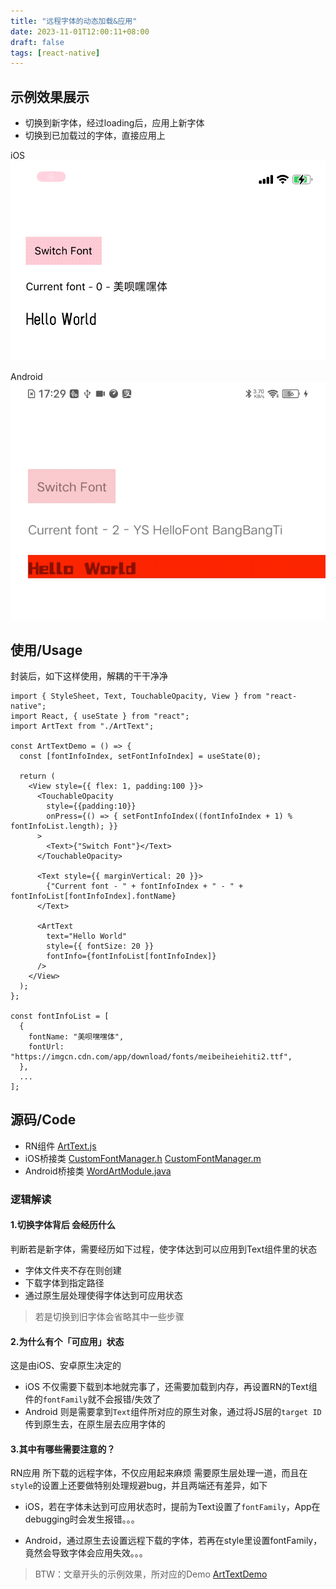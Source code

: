```yaml
---
title: "远程字体的动态加载&应用"
date: 2023-11-01T12:00:11+08:00
draft: false
tags: [react-native]
---
```



## 示例效果展示
* 切换到新字体，经过loading后，应用上新字体
* 切换到已加载过的字体，直接应用上

iOS
![font-down-apply](media/17016760060792/font-down-apply-1.gif)

Android
![font-down-apply-android](media/17016760060792/17016823818119.gif)


## 使用/Usage
封装后，如下这样使用，解耦的干干净净
```
import { StyleSheet, Text, TouchableOpacity, View } from "react-native";
import React, { useState } from "react";
import ArtText from "./ArtText";

const ArtTextDemo = () => {
  const [fontInfoIndex, setFontInfoIndex] = useState(0);

  return (
    <View style={{ flex: 1, padding:100 }}>
      <TouchableOpacity
        style={{padding:10}}
        onPress={() => { setFontInfoIndex((fontInfoIndex + 1) % fontInfoList.length); }}
      >
        <Text>{"Switch Font"}</Text>
      </TouchableOpacity>
      
      <Text style={{ marginVertical: 20 }}>
        {"Current font - " + fontInfoIndex + " - " + fontInfoList[fontInfoIndex].fontName}
      </Text>

      <ArtText
        text="Hello World"
        style={{ fontSize: 20 }}
        fontInfo={fontInfoList[fontInfoIndex]}
      />
    </View>
  );
};

const fontInfoList = [
  {
    fontName: "美呗嘿嘿体",
    fontUrl: "https://imgcn.cdn.com/app/download/fonts/meibeiheiehiti2.ttf",
  },
  ...
];
```


## 源码/Code

* RN组件 [ArtText.js](media/17016760060792/ArtText.js)
* iOS桥接类 [CustomFontManager.h](media/17016760060792/CustomFontManager.h) [CustomFontManager.m](media/17016760060792/CustomFontManager.m)
* Android桥接类 [WordArtModule.java](media/17016760060792/WordArtModule.java)


### 逻辑解读

#### 1.切换字体背后 会经历什么

判断若是新字体，需要经历如下过程，使字体达到可以应用到Text组件里的状态 

* 字体文件夹不存在则创建
* 下载字体到指定路径
* 通过原生层处理使得字体达到可应用状态

> 若是切换到旧字体会省略其中一些步骤

#### 2.为什么有个「可应用」状态

这是由iOS、安卓原生决定的
* iOS 不仅需要下载到本地就完事了，还需要加载到内存，再设置RN的Text组件的`fontFamily`就不会报错/失效了
* Android 则是需要拿到`Text`组件所对应的原生对象，通过将JS层的`target ID`传到原生去，在原生层去应用字体的

#### 3.其中有哪些需要注意的？
RN应用 所下载的远程字体，不仅应用起来麻烦 需要原生层处理一道，而且在`style`的设置上还要做特别处理规避bug，并且两端还有差异，如下

* iOS，若在字体未达到可应用状态时，提前为Text设置了`fontFamily`，App在debugging时会发生报错。。。

* Android，通过原生去设置远程下载的字体，若再在style里设置fontFamily，竟然会导致字体会应用失效。。。



> BTW：文章开头的示例效果，所对应的Demo 
> [ArtTextDemo](media/17016760060792/ArtTextDemo.js)



